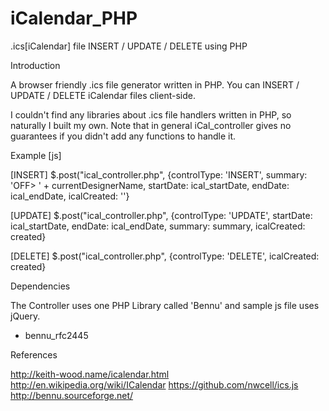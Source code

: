 iCalendar_PHP
=============

.ics[iCalendar] file INSERT / UPDATE / DELETE using PHP

Introduction

A browser friendly .ics file generator written in PHP.
You can INSERT / UPDATE / DELETE iCalendar files client-side.

I couldn't find any libraries about .ics file handlers written in PHP, so naturally I built my own.
Note that in general iCal_controller gives no guarantees if you didn't add any functions to handle it.

Example [js]

[INSERT]
$.post("ical_controller.php", {controlType: 'INSERT', summary: 'OFF> ' + currentDesignerName, startDate: ical_startDate, endDate: ical_endDate, icalCreated: ''}

[UPDATE]
$.post("ical_controller.php", {controlType: 'UPDATE', startDate: ical_startDate, endDate: ical_endDate, summary: summary, icalCreated: created}

[DELETE]
$.post("ical_controller.php", {controlType: 'DELETE', icalCreated: created}

Dependencies

The Controller uses one PHP Library called 'Bennu' and sample js file uses jQuery.
- bennu_rfc2445

References

http://keith-wood.name/icalendar.html
http://en.wikipedia.org/wiki/ICalendar
https://github.com/nwcell/ics.js
http://bennu.sourceforge.net/
